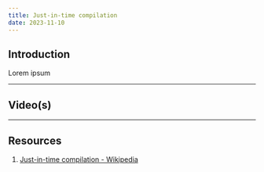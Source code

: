 ```yaml
---
title: Just-in-time compilation
date: 2023-11-10
---
```

## Introduction

Lorem ipsum

---
## Video(s)



---
## Resources
1. [Just-in-time compilation - Wikipedia](https://en.wikipedia.org/wiki/Just-in-time_compilation)

